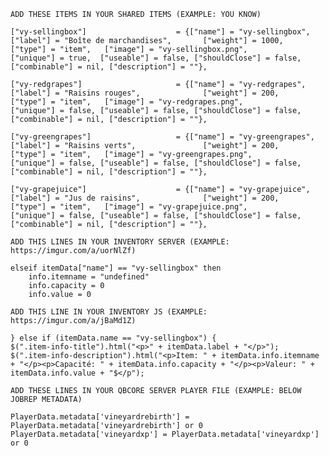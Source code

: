 	ADD THESE ITEMS IN YOUR SHARED ITEMS (EXAMPLE: YOU KNOW)
	
	["vy-sellingbox"]                    = {["name"] = "vy-sellingbox",                      ["label"] = "Boîte de marchandises",       ["weight"] = 1000,   ["type"] = "item",   ["image"] = "vy-sellingbox.png",              ["unique"] = true,  ["useable"] = false, ["shouldClose"] = false, ["combinable"] = nil, ["description"] = ""},

    ["vy-redgrapes"]                     = {["name"] = "vy-redgrapes",                       ["label"] = "Raisins rouges",              ["weight"] = 200,    ["type"] = "item",   ["image"] = "vy-redgrapes.png",               ["unique"] = false, ["useable"] = false, ["shouldClose"] = false, ["combinable"] = nil, ["description"] = ""},

    ["vy-greengrapes"]                   = {["name"] = "vy-greengrapes",                     ["label"] = "Raisins verts",               ["weight"] = 200,    ["type"] = "item",   ["image"] = "vy-greengrapes.png",             ["unique"] = false, ["useable"] = false, ["shouldClose"] = false, ["combinable"] = nil, ["description"] = ""},

	["vy-grapejuice"]                    = {["name"] = "vy-grapejuice",                      ["label"] = "Jus de raisins",              ["weight"] = 200,    ["type"] = "item",   ["image"] = "vy-grapejuice.png",              ["unique"] = false, ["useable"] = false, ["shouldClose"] = false, ["combinable"] = nil, ["description"] = ""},

	ADD THIS LINES IN YOUR INVENTORY SERVER (EXAMPLE: https://imgur.com/a/uorNlZf)

	elseif itemData["name"] == "vy-sellingbox" then
		info.itemname = "undefined"
		info.capacity = 0
		info.value = 0

	ADD THIS LINE IN YOUR INVENTORY JS (EXAMPLE: https://imgur.com/a/jBaMd1Z)

	} else if (itemData.name == "vy-sellingbox") {
    $(".item-info-title").html("<p>" + itemData.label + "</p>");
    $(".item-info-description").html("<p>Item: " + itemData.info.itemname + "</p><p>Capacité: " + itemData.info.capacity + "</p><p>Valeur: " + itemData.info.value + "$</p");

	ADD THESE LINES IN YOUR QBCORE SERVER PLAYER FILE (EXAMPLE: BELOW JOBREP METADATA)

	PlayerData.metadata['vineyardrebirth'] = PlayerData.metadata['vineyardrebirth'] or 0
    PlayerData.metadata['vineyardxp'] = PlayerData.metadata['vineyardxp'] or 0